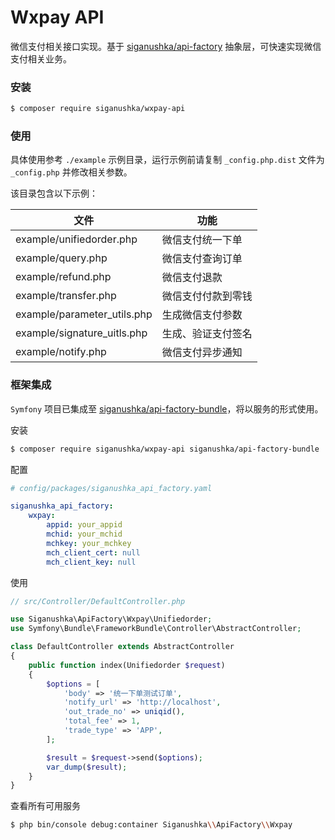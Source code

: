 # Wxpay API

微信支付相关接口实现。基于 [siganushka/api-factory](https://github.com/siganushka/api-factory) 抽象层，可快速实现微信支付相关业务。

### 安装

```bash
$ composer require siganushka/wxpay-api
```

### 使用

具体使用参考 `./example` 示例目录，运行示例前请复制 `_config.php.dist` 文件为 `_config.php` 并修改相关参数。

该目录包含以下示例：

| 文件 | 功能 |
| ------------ | ------------ |
| example/unifiedorder.php | 微信支付统一下单 |
| example/query.php | 微信支付查询订单 |
| example/refund.php | 微信支付退款 |
| example/transfer.php | 微信支付付款到零钱 |
| example/parameter_utils.php | 生成微信支付参数 |
| example/signature_uitls.php | 生成、验证支付签名 |
| example/notify.php | 微信支付异步通知 |

### 框架集成

`Symfony` 项目已集成至 [siganushka/api-factory-bundle](https://github.com/siganushka/api-factory-bundle)，将以服务的形式使用。

安装

```bash
$ composer require siganushka/wxpay-api siganushka/api-factory-bundle
```

配置

```yaml
# config/packages/siganushka_api_factory.yaml

siganushka_api_factory:
    wxpay:
        appid: your_appid
        mchid: your_mchid
        mchkey: your_mchkey
        mch_client_cert: null
        mch_client_key: null
```

使用

```php
// src/Controller/DefaultController.php

use Siganushka\ApiFactory\Wxpay\Unifiedorder;
use Symfony\Bundle\FrameworkBundle\Controller\AbstractController;

class DefaultController extends AbstractController
{
    public function index(Unifiedorder $request)
    {
        $options = [
            'body' => '统一下单测试订单',
            'notify_url' => 'http://localhost',
            'out_trade_no' => uniqid(),
            'total_fee' => 1,
            'trade_type' => 'APP',
        ];

        $result = $request->send($options);
        var_dump($result);
    }
}
```

查看所有可用服务

```bash
$ php bin/console debug:container Siganushka\\ApiFactory\\Wxpay
```
